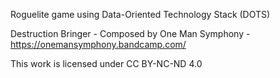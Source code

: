 Roguelite game using Data-Oriented Technology Stack (DOTS)

Destruction Bringer - Composed by One Man Symphony - https://onemansymphony.bandcamp.com/

This work is licensed under CC BY-NC-ND 4.0 
